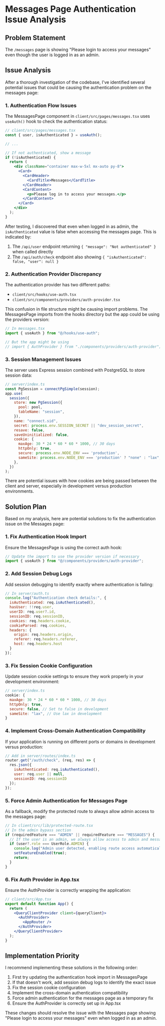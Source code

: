 # Messages Page Authentication Issue Analysis

## Problem Statement
The `/messages` page is showing "Please login to access your messages" even though the user is logged in as an admin.

## Issue Analysis

After a thorough investigation of the codebase, I've identified several potential issues that could be causing the authentication problem on the messages page:

### 1. Authentication Flow Issues

The MessagesPage component in `client/src/pages/messages.tsx` uses `useAuth()` hook to check the authentication status:

```jsx
// client/src/pages/messages.tsx
const { user, isAuthenticated } = useAuth();

// ...

// If not authenticated, show a message
if (!isAuthenticated) {
  return (
    <div className="container max-w-5xl mx-auto py-8">
      <Card>
        <CardHeader>
          <CardTitle>Messages</CardTitle>
        </CardHeader>
        <CardContent>
          <p>Please log in to access your messages.</p>
        </CardContent>
      </Card>
    </div>
  );
}
```

After testing, I discovered that even when logged in as admin, the `isAuthenticated` value is false when accessing the messages page. This is indicated by:

1. The `/api/user` endpoint returning `{ "message": "Not authenticated" }` when called directly
2. The `/api/auth/check` endpoint also showing `{ "isAuthenticated": false, "user": null }`

### 2. Authentication Provider Discrepancy

The authentication provider has two different paths:
- `client/src/hooks/use-auth.tsx` 
- `client/src/components/providers/auth-provider.tsx`

This confusion in file structure might be causing import problems. The MessagesPage imports from the hooks directory but the app could be using the providers version:

```jsx
// In messages.tsx
import { useAuth } from "@/hooks/use-auth";

// But the app might be using
// import { AuthProvider } from "./components/providers/auth-provider";
```

### 3. Session Management Issues

The server uses Express session combined with PostgreSQL to store session data:

```javascript
// server/index.ts
const PgSession = connectPgSimple(session);
app.use(
  session({
    store: new PgSession({
      pool: pool,
      tableName: "session",
    }),
    name: "connect.sid",
    secret: process.env.SESSION_SECRET || "dev_session_secret",
    resave: false,
    saveUninitialized: false,
    cookie: {
      maxAge: 30 * 24 * 60 * 60 * 1000, // 30 days
      httpOnly: true,
      secure: process.env.NODE_ENV === 'production',
      sameSite: process.env.NODE_ENV === 'production' ? "none" : "lax",
    },
  })
);
```

There are potential issues with how cookies are being passed between the client and server, especially in development versus production environments.

## Solution Plan

Based on my analysis, here are potential solutions to fix the authentication issue on the Messages page:

### 1. Fix Authentication Hook Import

Ensure the MessagesPage is using the correct auth hook:

```jsx
// Update the import to use the provider version if necessary
import { useAuth } from "@/components/providers/auth-provider";
```

### 2. Add Session Debug Logs

Add session debugging to identify exactly where authentication is failing:

```javascript
// In server/auth.ts
console.log("Authentication check details:", {
  isAuthenticated: req.isAuthenticated(),
  hasUser: !!req.user,
  userID: req.user?.id,
  sessionID: req.sessionID,
  cookies: req.headers.cookie,
  cookieParsed: req.cookies,
  headers: {
    origin: req.headers.origin,
    referer: req.headers.referer,
    host: req.headers.host
  }
});
```

### 3. Fix Session Cookie Configuration

Update session cookie settings to ensure they work properly in your development environment:

```javascript
// server/index.ts
cookie: {
  maxAge: 30 * 24 * 60 * 60 * 1000, // 30 days
  httpOnly: true,
  secure: false, // Set to false in development
  sameSite: "lax", // Use lax in development
}
```

### 4. Implement Cross-Domain Authentication Compatibility

If your application is running on different ports or domains in development versus production:

```javascript
// Add in server/routes/index.ts
router.get("/auth/check", (req, res) => {
  res.json({
    isAuthenticated: req.isAuthenticated(),
    user: req.user || null,
    sessionID: req.sessionID
  });
});
```

### 5. Force Admin Authentication for Messages Page

As a fallback, modify the protected route to always allow admin access to the messages page:

```jsx
// In client/src/lib/protected-route.tsx
// In the admin bypass section
if (requiredFeature === "ADMIN" || requiredFeature === "MESSAGES") {
  // If the user is an admin, we always allow access to admin and message routes
  if (user?.role === UserRole.ADMIN) {
    console.log("Admin user detected, enabling route access automatically");
    setFeatureEnabled(true);
    return;
  }
}
```

### 6. Fix Auth Provider in App.tsx

Ensure the AuthProvider is correctly wrapping the application:

```jsx
// client/src/App.tsx
export default function App() {
  return (
    <QueryClientProvider client={queryClient}>
      <AuthProvider>
        <AppRouter />
      </AuthProvider>
    </QueryClientProvider>
  );
}
```

## Implementation Priority

I recommend implementing these solutions in the following order:

1. First try updating the authentication hook import in MessagesPage
2. If that doesn't work, add session debug logs to identify the exact issue
3. Fix the session cookie configuration
4. Implement the cross-domain authentication compatibility
5. Force admin authentication for the messages page as a temporary fix
6. Ensure the AuthProvider is correctly set up in App.tsx

These changes should resolve the issue with the Messages page showing "Please login to access your messages" even when logged in as an admin.